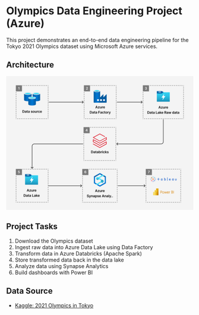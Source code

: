 # Olympics Data Engineering Project (Azure)

This project demonstrates an end-to-end data engineering pipeline for the Tokyo 2021 Olympics dataset using Microsoft Azure services.

## Architecture

![Architecture Diagram](./images/Azure_olympic_architecture.jpg)

## Project Tasks
1. Download the Olympics dataset
2. Ingest raw data into Azure Data Lake using Data Factory
3. Transform data in Azure Databricks (Apache Spark)
4. Store transformed data back in the data lake
5. Analyze data using Synapse Analytics
6. Build dashboards with Power BI

## Data Source
- [Kaggle: 2021 Olympics in Tokyo](https://www.kaggle.com/datasets/arjunprasadsarkhel/2021-olympics-in-tokyo/)